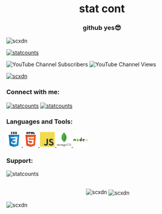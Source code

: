 <h1 align="center">stat cont</h1>
<h3 align="center">github yes😎</h3>

<p align="left"> <img src="https://komarev.com/ghpvc/?username=scxdn&label=Profile%20views&color=04db00&style=flat" alt="scxdn" /> </p>
<p align="left"> <a href="https://twitter.com/statcounts" target="blank"><img src="https://img.shields.io/twitter/follow/statcounts?label=StatCounts&style=social" alt="statcounts" /></a> </p>
<img alt="YouTube Channel Subscribers" src="https://img.shields.io/youtube/channel/subscribers/UCLx_71AviKMmR5DsSXpLPqQ?style=social">
<img alt="YouTube Channel Views" src="https://img.shields.io/youtube/channel/views/UCLx_71AviKMmR5DsSXpLPqQ?style=social">
<p align="left"> <a href="https://github.com/ryo-ma/github-profile-trophy"><img src="https://github-profile-trophy.vercel.app/?username=scxdn" alt="scxdn" /></a> </p>


<h3 align="left">Connect with me:</h3>
<p align="left">
<a href="https://twitter.com/statcounts" target="blank"><img align="center" src="https://raw.githubusercontent.com/rahuldkjain/github-profile-readme-generator/master/src/images/icons/Social/twitter.svg" alt="statcounts" height="30" width="40" /></a>
<a href="https://www.youtube.com/c/statcounts" target="blank"><img align="center" src="https://raw.githubusercontent.com/rahuldkjain/github-profile-readme-generator/master/src/images/icons/Social/youtube.svg" alt="statcounts" height="30" width="40" /></a>
</p>

<h3 align="left">Languages and Tools:</h3>
<p align="left"> <a href="https://www.w3schools.com/css/" target="_blank" rel="noreferrer"> <img src="https://raw.githubusercontent.com/devicons/devicon/master/icons/css3/css3-original-wordmark.svg" alt="css3" width="40" height="40"/> </a> <a href="https://www.w3.org/html/" target="_blank" rel="noreferrer"> <img src="https://raw.githubusercontent.com/devicons/devicon/master/icons/html5/html5-original-wordmark.svg" alt="html5" width="40" height="40"/> </a> <a href="https://developer.mozilla.org/en-US/docs/Web/JavaScript" target="_blank" rel="noreferrer"> <img src="https://raw.githubusercontent.com/devicons/devicon/master/icons/javascript/javascript-original.svg" alt="javascript" width="40" height="40"/> </a> <a href="https://www.mongodb.com/" target="_blank" rel="noreferrer"> <img src="https://raw.githubusercontent.com/devicons/devicon/master/icons/mongodb/mongodb-original-wordmark.svg" alt="mongodb" width="40" height="40"/> </a> <a href="https://nodejs.org" target="_blank" rel="noreferrer"> <img src="https://raw.githubusercontent.com/devicons/devicon/master/icons/nodejs/nodejs-original-wordmark.svg" alt="nodejs" width="40" height="40"/> </a> </p>

<h3 align="left">Support:</h3>
<p><a href="https://ko-fi.com/statcounts"> <img align="left" src="https://cdn.ko-fi.com/cdn/kofi3.png?v=3" height="50" width="210" alt="statcounts" /></a></p><br><br>

<p><img align="left" src="https://github-readme-stats.vercel.app/api/top-langs?username=scxdn&show_icons=true&locale=en&layout=compact" alt="scxdn" /></p>

<p>&nbsp;<img align="center" src="https://github-readme-stats.vercel.app/api?username=scxdn&show_icons=true&locale=en" alt="scxdn" /></p>

<p><img align="center" src="https://github-readme-streak-stats.herokuapp.com/?user=scxdn&" alt="scxdn" /></p>
